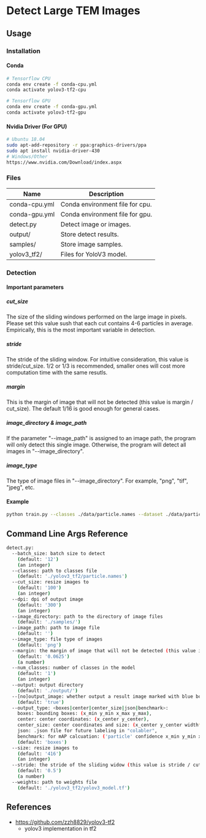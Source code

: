 # Detect Large TEM Images

## Usage

### Installation

#### Conda 

```bash
# Tensorflow CPU
conda env create -f conda-cpu.yml
conda activate yolov3-tf2-cpu

# Tensorflow GPU
conda env create -f conda-gpu.yml
conda activate yolov3-tf2-gpu
```

#### Nvidia Driver (For GPU)

```bash
# Ubuntu 18.04
sudo apt-add-repository -r ppa:graphics-drivers/ppa
sudo apt install nvidia-driver-430
# Windows/Other
https://www.nvidia.com/Download/index.aspx
```

### Files

| Name          | Description                     |
| ------------- | ------------------------------- |
| conda-cpu.yml | Conda environment file for cpu. |
| conda-gpu.yml | Conda environment file for gpu. |
| detect.py     | Detect image or images.         |
| output/       | Store detect results.           |
| samples/      | Store image samples.            |
| yolov3_tf2/   | Files for YoloV3 model.         |

### Detection

#### Important parameters

##### cut_size

The size of the sliding windows performed on the large image in pixels. Please set this value sush that each cut contains 4-6 particles in average. Empirically, this is the most important variable in detection. 

##### stride

The stride of the sliding window. For intuitive consideration, this value is stride/cut_size. 1/2 or 1/3 is recommended, smaller ones will cost more computation time with the same resutls. 

##### margin

This is the margin of image that will not be detected (this value is margin / cut_size). The default 1/16 is good enough for general cases. 



##### image_directory & image_path

If the parameter "--image_path" is assigned to an image path, the program will only detect this single image. Otherwise, the program will detect all images in "--image_directory".

##### image_type

The type of image files in "--image_directory". For example, "png", "tif", "jpeg", etc. 

#### Example 

```bash
python train.py --classes ./data/particle.names --dataset ./data/particle_train.tfrecord --val_dataset ./data/particle_val.tfrecord --epochs 25 --learning_rate 1e-4 --num_classes 1 --transfer darknet --weights ./checkpoints/yolov3.tf --weights_num_classes 80
```

## Command Line Args Reference

```bash
detect.py:
  --batch_size: batch size to detect
    (default: '12')
    (an integer)
  --classes: path to classes file
    (default: './yolov3_tf2/particle.names')
  --cut_size: resize images to
    (default: '100')
    (an integer)
  --dpi: dpi of output image
    (default: '300')
    (an integer)
  --image_directory: path to the directory of image files
    (default: './samples/')
  --image_path: path to image file
    (default: '')
  --image_type: file type of images
    (default: 'png')
  --margin: the margin of image that will not be detected (this value is margin / cut_size)
    (default: '0.0625')
    (a number)
  --num_classes: number of classes in the model
    (default: '1')
    (an integer)
  --output: output directory
    (default: './output/')
  --[no]output_image: whether output a result image marked with blue boxes
    (default: 'true')
  --output_type: <boxes|center|center_size|json|benchmark>: 
    boxes: bounding boxes: (x_min y_min x_max y_max),
    center: center coordinates: (x_center y_center), 
    center_size: center coordinates and size: (x_center y_center width*height), 
    json: .json file for future labeling in "colabler", 
    benchmark: for mAP calcuation: ('particle' confidence x_min y_min x_max y_max)
    (default: 'boxes')
  --size: resize images to
    (default: '416')
    (an integer)
  --stride: the stride of the sliding widow (this value is stride / cut_size)
    (default: '0.5')
    (a number)
  --weights: path to weights file
    (default: './yolov3_tf2/yolov3_model.tf')
```


## References

- https://github.com/zzh8829/yolov3-tf2
    - yolov3 implementation in tf2
